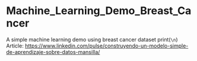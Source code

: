 # Machine_Learning_Demo_Breast_Cancer
A simple machine learning demo using breast cancer dataset
print(`\n`)
Article: https://www.linkedin.com/pulse/construyendo-un-modelo-simple-de-aprendizaje-sobre-datos-mansilla/
